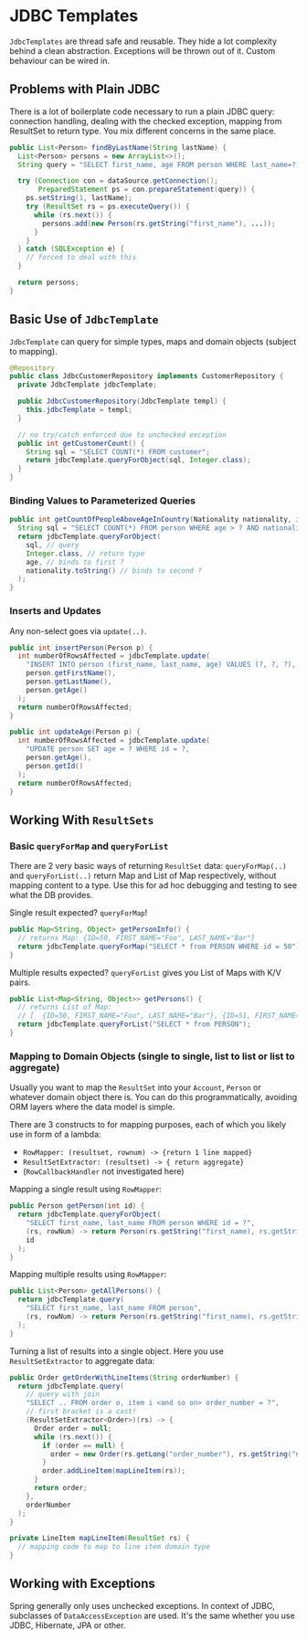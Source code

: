 # JDBC Templates

`JdbcTemplates` are thread safe and reusable. They hide a lot complexity behind a clean abstraction. Exceptions will be thrown out of it. Custom behaviour can be wired in.

## Problems with Plain JDBC

There is a lot of boilerplate code necessary to run a plain JDBC query: connection handling, dealing with the checked exception, mapping from ResultSet to return type. You mix different concerns in the same place.

```java
public List<Person> findByLastName(String lastName) {
  List<Person> persons = new ArrayList<>();
  String query = "SELECT first_name, age FROM person WHERE last_name=?;

  try (Connection con = dataSource.getConnection();
       PreparedStatement ps = con.prepareStatement(query)) {
    ps.setString(1, lastName);
    try (ResultSet rs = ps.executeQuery()) {
      while (rs.next()) {
        persons.add(new Person(rs.getString("first_name"), ...));
      }
    }
  } catch (SQLException e} {
    // forced to deal with this
  }

  return persons;
}
```

## Basic Use of `JdbcTemplate`

`JdbcTemplate` can query for simple types, maps and domain objects (subject to mapping).

```java
@Repository
public class JdbcCustomerRepository implements CustomerRepository {
  private JdbcTemplate jdbcTemplate;

  public JdbcCustomerRepository(JdbcTemplate templ) {
    this.jdbcTemplate = templ;
  }

  // no try/catch enforced due to unchecked exception
  public int getCustomerCount() {
    String sql = "SELECT COUNT(*) FROM customer";
    return jdbcTemplate.queryForObject(sql, Integer.class);
  }
}
```

### Binding Values to Parameterized Queries

```java
public int getCountOfPeopleAboveAgeInCountry(Nationality nationality, int age) {
  String sql = "SELECT COUNT(*) FROM person WHERE age > ? AND nationality = ?";
  return jdbcTemplate.queryForObject(
    sql, // query
    Integer.class, // return type
    age, // binds to first ?
    nationality.toString() // binds to second ?
  );
}
```

### Inserts and Updates

Any non-select goes via `update(..)`.

```java
public int insertPerson(Person p) {
  int numberOfRowsAffected = jdbcTemplate.update(
    "INSERT INTO person (first_name, last_name, age) VALUES (?, ?, ?),
    person.getFirstName(),
    person.getLastName(),
    person.getAge()
  );
  return numberOfRowsAffected;
}
```

```java
public int updateAge(Person p) {
  int numberOfRowsAffected = jdbcTemplate.update(
    "UPDATE person SET age = ? WHERE id = ?,
    person.getAge(),
    person.getId()
  );
  return numberOfRowsAffected;
}
```

## Working With `ResultSets`

### Basic `queryForMap` and `queryForList`

There are 2 very basic ways of returning `ResultSet` data: `queryForMap(..)` and `queryForList(..)` return Map and List of Map respectively, without mapping content to a type. Use this for ad hoc debugging and testing to see what the DB provides.

Single result expected? `queryForMap`!
```java
public Map<String, Object> getPersonInfo() {
  // returns Map: {ID=50, FIRST_NAME="Foo", LAST_NAME="Bar"}
  return jdbcTemplate.queryForMap("SELECT * from PERSON WHERE id = 50");
}
```

Multiple results expected? `queryForList` gives you List of Maps with K/V pairs.
```java
public List<Map<String, Object>> getPersons() {
  // returns List of Map:
  // [  {ID=50, FIRST_NAME="Foo", LAST_NAME="Bar"}, {ID=51, FIRST_NAME="Foo", LAST_NAME="Baz"} ]
  return jdbcTemplate.queryForList("SELECT * from PERSON");
}
```

### Mapping to Domain Objects (single to single, list to list or list to aggregate)

Usually you want to map the `ResultSet` into your `Account`, `Person` or whatever domain object there is. You can do this programmatically, avoiding ORM layers where the data model is simple.

There are 3 constructs to for mapping purposes, each of which you likely use in form of a lambda:
* `RowMapper: (resultset, rownum) -> {return 1 line mapped}`
* `ResultSetExtractor: (resultset) -> { return aggregate}`
* (`RowCallbackHandler` not investigated here)


Mapping a single result using `RowMapper`:
```java
public Person getPerson(int id) {
  return jdbcTemplate.queryForObject(
    "SELECT first_name, last_name FROM person WHERE id = ?",
    (rs, rowNum) -> return Person(rs.getString("first_name), rs.getString("last_name")),
    id
  );
} 
```

Mapping multiple results using `RowMapper`:
```java
public List<Person> getAllPersons() {
  return jdbcTemplate.query(
    "SELECT first_name, last_name FROM person",
    (rs, rowNum) -> return Person(rs.getString("first_name), rs.getString("last_name"))
  );
} 
```

Turning a list of results into a single object. Here you use `ResultSetExtractor` to aggregate data:

```java
public Order getOrderWithLineItems(String orderNumber) {
  return jdbcTemplate.query(
    // query with join
    "SELECT .. FROM order o, item i <and so on> order_number = ?",
    // first bracket is a cast!
    (ResultSetExtractor<Order>)(rs) -> {
      Order order = null;
      while (rs.next()) {
        if (order == null) {
          order = new Order(rs.getLong("order_number"), rs.getString("name"));
        }
        order.addLineItem(mapLineItem(rs));
      }
      return order;
    },
    orderNumber
  );
}

private LineItem mapLineItem(ResultSet rs) {
  // mapping code to map to line item domain type
}
```

## Working with Exceptions

Spring generally only uses unchecked exceptions. In context of JDBC, subclasses of `DataAccessException` are used. It's the same whether you use JDBC, Hibernate, JPA or other.
